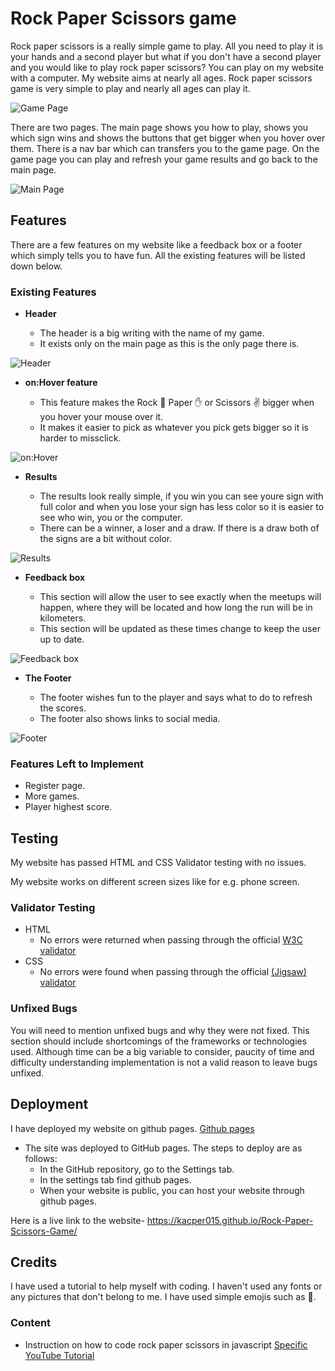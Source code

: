 # Rock Paper Scissors game

Rock paper scissors is a really simple game to play. All you need to play it is your hands and a second player but what if you don't have a second player and you would like to play rock paper scissors? You can play on my website with a computer. My website aims at nearly all ages. Rock paper scissors game is very simple to play and nearly all ages can play it.

![Game Page](https://github.com/Kacper015/Rock-Paper-Scissors-Game/blob/9ebcb9dd5961432783fd5e67dc4b953c3b022b7c/Media/RockPaperScissorsGamePage.png)

There are two pages. The main page shows you how to play, shows you which sign wins and shows the buttons that get bigger when you hover over them. There is a nav bar which can transfers you to the game page. On the game page you can play and refresh your game results and go back to the main page.

![Main Page](https://github.com/Kacper015/Rock-Paper-Scissors-Game/blob/462a3460cc5045e7123c1fb827c6735a996a3016/Media/RPS%20Main.png)

## Features 

There are a few features on my website like a feedback box or a footer which simply tells you to have fun. All the existing features will be listed down below. 

### Existing Features

- __Header__

  - The header is a big writing with the name of my game.
  - It exists only on the main page as this is the only page there is. 

![Header](https://github.com/Kacper015/Rock-Paper-Scissors-Game/blob/33b3c5c2454129fbca19f8aa0faf2e55f723e85a/Screenshot%202022-02-14%20at%2010.51.51.png)

- __on:Hover feature__

  - This feature makes the Rock 👊 Paper ✋ or Scissors ✌️ bigger when you hover your mouse over it. 
  - It makes it easier to pick as whatever you pick gets bigger so it is harder to missclick. 

![on:Hover](https://github.com/Kacper015/Rock-Paper-Scissors-Game/blob/f4c0833ee3ea30dcbf5b3eb5b699250de3fcd511/Media/RockPaperScissorsButtons.png)

- __Results__

  - The results look really simple, if you win you can see youre sign with full color and when you lose your sign has less color so it is easier to see who win, you or the computer. 
  - There can be a winner, a loser and a draw. If there is a draw both of the signs are a bit without color. 

![Results](https://github.com/Kacper015/Rock-Paper-Scissors-Game/blob/c831554fa81579a6a125388402c98fd2e8c51879/Screenshot%202022-02-14%20at%2011.17.13.png)

- __Feedback box__

  - This section will allow the user to see exactly when the meetups will happen, where they will be located and how long the run will be in kilometers. 
  - This section will be updated as these times change to keep the user up to date. 

![Feedback box](https://github.com/Kacper015/Rock-Paper-Scissors-Game/blob/f2e7d89db4c8862906c2ad6f9c2d8e6a066a5bb0/Screenshot%202022-02-14%20at%2011.45.03.png)

- __The Footer__ 

  - The footer wishes fun to the player and says what to do to refresh the scores. 
  - The footer also shows links to social media. 

![Footer](https://github.com/Kacper015/Rock-Paper-Scissors-Game/blob/f2e7d89db4c8862906c2ad6f9c2d8e6a066a5bb0/Screenshot%202022-02-14%20at%2011.45.03.png)

### Features Left to Implement

- Register page.
- More games. 
- Player highest score. 

## Testing 

My website has passed HTML and CSS Validator testing with no issues. 

My website works on different screen sizes like for e.g. phone screen. 

### Validator Testing 

- HTML
  - No errors were returned when passing through the official [W3C validator](https://validator.w3.org/nu/?doc=https%3A%2F%2Fcode-institute-org.github.io%2Flove-running-2.0%2Findex.html)
- CSS
  - No errors were found when passing through the official [(Jigsaw) validator](https://jigsaw.w3.org/css-validator/validator?uri=https%3A%2F%2Fvalidator.w3.org%2Fnu%2F%3Fdoc%3Dhttps%253A%252F%252Fcode-institute-org.github.io%252Flove-running-2.0%252Findex.html&profile=css3svg&usermedium=all&warning=1&vextwarning=&lang=en#css)

### Unfixed Bugs

You will need to mention unfixed bugs and why they were not fixed. This section should include shortcomings of the frameworks or technologies used. Although time can be a big variable to consider, paucity of time and difficulty understanding implementation is not a valid reason to leave bugs unfixed. 

## Deployment

I have deployed my website on github pages. [Github pages](https://github.com/)

- The site was deployed to GitHub pages. The steps to deploy are as follows: 
  - In the GitHub repository, go to the Settings tab.
  - In the settings tab find github pages.
  - When your website is public, you can host your website through github pages. 

Here is a live link to the website- https://kacper015.github.io/Rock-Paper-Scissors-Game/


## Credits 

I have used a tutorial to help myself with coding. I haven't used any fonts or any pictures that don't belong to me. I have used simple emojis such as 👊.

### Content 

- Instruction on how to code rock paper scissors in javascript [Specific YouTube Tutorial](https://youtu.be/1yS-JV4fWqY)

